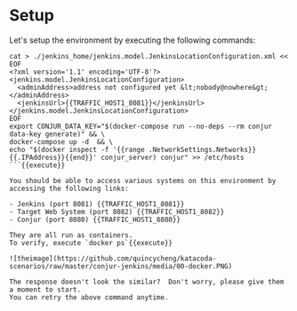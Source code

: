 
# Setup 

Let's setup the environment by executing the following commands:

```
cat > ./jenkins_home/jenkins.model.JenkinsLocationConfiguration.xml << EOF
<?xml version='1.1' encoding='UTF-8'?>
<jenkins.model.JenkinsLocationConfiguration>
  <adminAddress>address not configured yet &lt;nobody@nowhere&gt;</adminAddress>
  <jenkinsUrl>{{TRAFFIC_HOST1_8081}}</jenkinsUrl>
</jenkins.model.JenkinsLocationConfiguration>
EOF
export CONJUR_DATA_KEY="$(docker-compose run --no-deps --rm conjur data-key generate)" && \
docker-compose up -d  && \
echo "$(docker inspect -f '{{range .NetworkSettings.Networks}}{{.IPAddress}}{{end}}' conjur_server) conjur" >> /etc/hosts
```{{execute}}

You should be able to access various systems on this environment by accessing the following links:

- Jenkins (port 8081) {{TRAFFIC_HOST1_8081}}
- Target Web System (port 8082) {{TRAFFIC_HOST1_8082}}
- Conjur (port 8080) {{TRAFFIC_HOST1_8080}}

They are all run as containers.   
To verify, execute `docker ps`{{execute}}

![theimage](https://github.com/quincycheng/katacoda-scenarios/raw/master/conjur-jenkins/media/00-docker.PNG)

The response doesn't look the similar?  Don't worry, please give them a moment to start.
You can retry the above command anytime.

